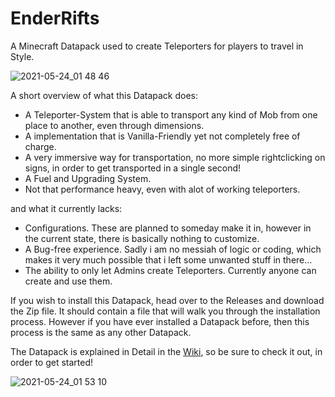# EnderRifts
A Minecraft Datapack used to create Teleporters for players to travel in Style.

![2021-05-24_01 48 46](https://user-images.githubusercontent.com/28835600/119280728-ea496f80-bc32-11eb-9885-87dcdfe71139.png)

A short overview of what this Datapack does:

 + A Teleporter-System that is able to transport any kind of Mob from one place to another, even through dimensions.
 + A implementation that is Vanilla-Friendly yet not completely free of charge.
 + A very immersive way for transportation, no more simple rightclicking on signs, in order to get transported in a single second!
 + A Fuel and Upgrading System.
 + Not that performance heavy, even with alot of working teleporters.

and what it currently lacks: 

 - Configurations. These are planned to someday make it in, however in the current state, there is basically nothing to customize.
 - A Bug-free experience. Sadly i am no messiah of logic or coding, which makes it very much possible that i left some unwanted stuff in there...
 - The ability to only let Admins create Teleporters. Currently anyone can create and use them.

If you wish to install this Datapack, head over to the Releases and download the Zip file. It should contain a file that will walk you through the installation process.
However if you have ever installed a Datapack before, then this process is the same as any other Datapack.

The Datapack is explained in Detail in the [Wiki](https://github.com/FinalbossTom/EnderRifts/wiki), so be sure to check it out, in order to get started!

![2021-05-24_01 53 10](https://user-images.githubusercontent.com/28835600/119280731-eb7a9c80-bc32-11eb-957f-ed24a68db35d.png)
